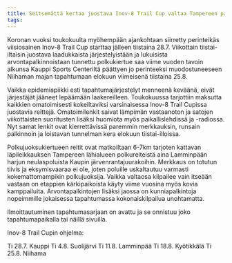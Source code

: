 ```yaml
---
title: Seitsemättä kertaa juostava Inov-8 Trail Cup valtaa Tampereen parhaat polut 28.7.
tags:
---
```


Koronan vuoksi toukokuulta myöhempään ajankohtaan siirretty perinteikäs viisiosainen Inov-8 Trail Cup starttaa jälleen tiistaina 28.7. Viikottain tiistai-iltaisin juostava laadukkaista järjestelyistään ja lukuisista arvontapalkinnoistaan tunnettu polkukiertue saa viime vuoden tavoin alkunsa Kauppi Sports Centeriltä päättyen jo perinteeksi muodostuneeseen Niihaman majan tapahtumaan elokuun viimeisenä tiistaina 25.8.

Vaikka epidemiapiikki esti tapahtumajärjestelyt menneenä keväänä, eivät järjestäjät jääneet lepäämään laakereilleen. Toukokuussa tarjottiin maksutta kaikkien omatoimisesti kokeiltaviksi varsinaisessa Inov-8 Trail Cupissa juostavia reittejä. Omatoimilenkit saivat lämpimän vastaanoton ja satojen viikottaisten suoritusten lisäksi huomiota myös paikallislehdissä ja -radiossa. Nyt samat lenkit ovat kierrettävissä paremmin merkkauksin, runsain palkinnoin ja loistavan tunnelman kera elokuun tiistai-illoissa.

Polkujuoksukiertueen reitit ovat matkoiltaan 6-7km tarjoten kattavan läpileikkauksen Tampereen lähialueen polkureiteistä aina Lamminpään harjun neulaspoluista Kaupin järvenrantajuurakoihin. Merkkaus on totutun tiivis ja eksymisvaaraa ei ole, joten poluille uskaltautuu varmasti kokemattomampikin polkujuoksija. Vaikka valtaosa kilpailee vain itseään vastaan on etappien kärkipaikoista käyty viime vuosina myös kovia kamppailuita. Arvontapalkintojen lisäksi jaossa on kunniapalkintoja nopeimmille jokaisessa tapahtumassa kokonaiskilpailua unohtamatta.

Ilmoittautuminen tapahtumasarjaan on avattu ja se onnistuu joko tapahtumapaikalla tai näillä sivuilla.

Inov-8 Trail Cupin ohjelma:

Ti 28.7. Kauppi
Ti 4.8. Suolijärvi
Ti 11.8. Lamminpää
Ti 18.8. Kyötikkälä
Ti 25.8. Niihama
